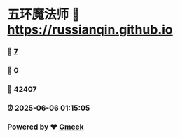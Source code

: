 # 五环魔法师 :link: https://russianqin.github.io 
### :page_facing_up: [7](https://russianqin.github.io/tag.html) 
### :speech_balloon: 0 
### :hibiscus: 42407 
### :alarm_clock: 2025-06-06 01:15:05 
### Powered by :heart: [Gmeek](https://github.com/Meekdai/Gmeek)

